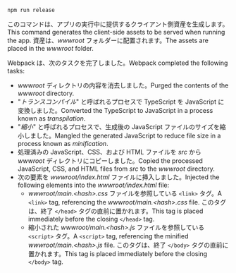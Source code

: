 ```console
npm run release
```

<span data-ttu-id="c160d-101">このコマンドは、アプリの実行中に提供するクライアント側資産を生成します。</span><span class="sxs-lookup"><span data-stu-id="c160d-101">This command generates the client-side assets to be served when running the app.</span></span> <span data-ttu-id="c160d-102">資産は、*wwwroot* フォルダーに配置されます。</span><span class="sxs-lookup"><span data-stu-id="c160d-102">The assets are placed in the *wwwroot* folder.</span></span>

<span data-ttu-id="c160d-103">Webpack は、次のタスクを完了しました。</span><span class="sxs-lookup"><span data-stu-id="c160d-103">Webpack completed the following tasks:</span></span>

* <span data-ttu-id="c160d-104">*wwwroot* ディレクトリの内容を消去しました。</span><span class="sxs-lookup"><span data-stu-id="c160d-104">Purged the contents of the *wwwroot* directory.</span></span>
* <span data-ttu-id="c160d-105">"*トランスコンパイル*" と呼ばれるプロセスで TypeScript を JavaScript に変換しました。</span><span class="sxs-lookup"><span data-stu-id="c160d-105">Converted the TypeScript to JavaScript in a process known as *transpilation*.</span></span>
* <span data-ttu-id="c160d-106">"*縮小*" と呼ばれるプロセスで、生成後の JavaScript ファイルのサイズを縮小しました。</span><span class="sxs-lookup"><span data-stu-id="c160d-106">Mangled the generated JavaScript to reduce file size in a process known as *minification*.</span></span>
* <span data-ttu-id="c160d-107">処理済みの JavaScript、CSS、および HTML ファイルを *src* から *wwwroot* ディレクトリにコピーしました。</span><span class="sxs-lookup"><span data-stu-id="c160d-107">Copied the processed JavaScript, CSS, and HTML files from *src* to the *wwwroot* directory.</span></span>
* <span data-ttu-id="c160d-108">次の要素を *wwwroot/index.html* ファイルに挿入しました。</span><span class="sxs-lookup"><span data-stu-id="c160d-108">Injected the following elements into the *wwwroot/index.html* file:</span></span>
  * <span data-ttu-id="c160d-109">*wwwroot/main.\<hash\>.css* ファイルを参照している `<link>` タグ。</span><span class="sxs-lookup"><span data-stu-id="c160d-109">A `<link>` tag, referencing the *wwwroot/main.\<hash\>.css* file.</span></span> <span data-ttu-id="c160d-110">このタグは、終了 `</head>` タグの直前に置かれます。</span><span class="sxs-lookup"><span data-stu-id="c160d-110">This tag is placed immediately before the closing `</head>` tag.</span></span>
  * <span data-ttu-id="c160d-111">縮小された *wwwroot/main.\<hash\>.js* ファイルを参照している `<script>` タグ。</span><span class="sxs-lookup"><span data-stu-id="c160d-111">A `<script>` tag, referencing the minified *wwwroot/main.\<hash\>.js* file.</span></span> <span data-ttu-id="c160d-112">このタグは、終了 `</body>` タグの直前に置かれます。</span><span class="sxs-lookup"><span data-stu-id="c160d-112">This tag is placed immediately before the closing `</body>` tag.</span></span>